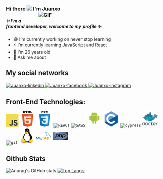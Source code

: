 ### Hi there <img src="https://media.giphy.com/media/hvRJCLFzcasrR4ia7z/giphy.gif" width="25px"> I'm Juanxo  <img align="right" alt="GIF" src="https://image.freepik.com/vector-gratis/ilustracion-concepto-programador_114360-2923.jpg" width="400px"/>

##### ✨ I'm a frontend developer, welcome to my profile ✨
- 😄 I’m currently working on never stop learning
- ⚡ I’m currently learning JavaScript and React
- 👯 I’m 26 years old
- 💬 Ask me about

## My social networks

<a href="https://www.linkedin.com/in/juan-francisco-c-758597172/" target="_blank" rel="noopener">
  <img align="center" alt="Juanxo-linkedin" height="50"
    src="https://www.logo.wine/a/logo/LinkedIn/LinkedIn-Icon-Logo.wine.svg">
</a>
<a href="https://www.facebook.com/juanxodx/" target="_blank" rel="noopener">
  <img align="center" alt="Juanxo-facebook" height="50"
    src="https://www.logo.wine/a/logo/Facebook/Facebook-f_Logo-Blue-Logo.wine.svg">
</a>
<a href="https://www.instagram.com/juanxo.carrasco/" target="_blank" rel="noopener">
  <img align="center" alt="Juanxo-instagram" height="50"
    src="https://www.logo.wine/a/logo/Instagram/Instagram-Logo.wine.svg">
</a>

## Front-End Technologies:
<code><img height="40" src="https://raw.githubusercontent.com/github/explore/80688e429a7d4ef2fca1e82350fe8e3517d3494d/topics/javascript/javascript.png" alt="Javascript"/></code>
<code><img height="50" src="https://raw.githubusercontent.com/github/explore/80688e429a7d4ef2fca1e82350fe8e3517d3494d/topics/html/html.png" alt="HTML5"/></code>
<code><img height="50" src="https://raw.githubusercontent.com/github/explore/80688e429a7d4ef2fca1e82350fe8e3517d3494d/topics/css/css.png" alt="CSS"/></code>
<code><img height="50" src="https://cdn.iconscout.com/icon/free/png-256/react-3-1175109.png" alt="REACT"/></code>
<code><img height="50" src="https://cdn.iconscout.com/icon/free/png-256/sass-2752078-2284895.png" alt="SASS"/></code>
<code><img height="50" src="https://raw.githubusercontent.com/devicons/devicon/master/icons/android/android-original-wordmark.svg" alt="android"/></code>
<code><img height="50" src="https://raw.githubusercontent.com/devicons/devicon/master/icons/c/c-original.svg" alt="C"/></code>
<code><img height="50" src="https://raw.githubusercontent.com/simple-icons/simple-icons/6e46ec1fc23b60c8fd0d2f2ff46db82e16dbd75f/icons/cypress.svg" alt="cypress"/></code>
<code><img height="50" src="https://raw.githubusercontent.com/devicons/devicon/master/icons/docker/docker-original-wordmark.svg" alt="docker"/></a></code>
<code><img height="50" src="https://www.vectorlogo.zone/logos/git-scm/git-scm-icon.svg" alt="git"/></code>
<code><img height="50" src="https://raw.githubusercontent.com/devicons/devicon/master/icons/linux/linux-original.svg" alt="linux"/></code>
<code><img height="50" src="https://raw.githubusercontent.com/devicons/devicon/master/icons/mysql/mysql-original-wordmark.svg" alt="mysql"/></code>
<code><img height="50" src="https://raw.githubusercontent.com/devicons/devicon/master/icons/php/php-original.svg" alt="php"/></code>


## Github Stats

![Anurag's GitHub
stats](https://github-readme-stats.vercel.app/api?username=Juanxoxd&show_icons=true&theme=dark&hide_border=false)
[![Top
Langs](https://github-readme-stats.vercel.app/api/top-langs/?username=Juanxoxd&layout=compact&theme=dark&hide_border=false)](https://github.com/anuraghazra/github-readme-stats)

